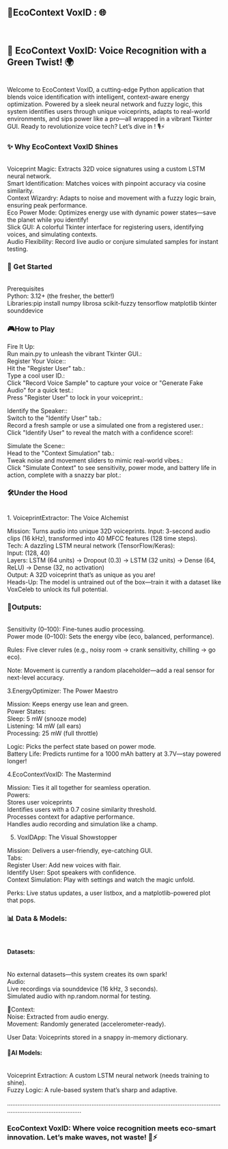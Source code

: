<h2><b>🌿EcoContext VoxID : 🌐</b></h2><br>
<h2><b>🌟 EcoContext VoxID: Voice Recognition with a Green Twist! 🌍</b></h2><br>
Welcome to EcoContext VoxID, a cutting-edge Python application that blends voice identification with intelligent, context-aware energy optimization. Powered by a sleek neural network and fuzzy logic, this system identifies users through unique voiceprints, adapts to real-world environments, and sips power like a pro—all wrapped in a vibrant Tkinter GUI. Ready to revolutionize voice tech? Let’s dive in ! 🎙️⚡️<br>

<h3>✨ Why EcoContext VoxID Shines</h3><br>
Voiceprint Magic: Extracts 32D voice signatures using a custom LSTM neural network.<br>
Smart Identification: Matches voices with pinpoint accuracy via cosine similarity.<br>
Context Wizardry: Adapts to noise and movement with a fuzzy logic brain, ensuring peak performance.<br>
Eco Power Mode: Optimizes energy use with dynamic power states—save the planet while you identify!<br>
Slick GUI: A colorful Tkinter interface for registering users, identifying voices, and simulating contexts.<br>
Audio Flexibility: Record live audio or conjure simulated samples for instant testing.<br>

<h3>🚀 Get Started</h3><br>
Prerequisites<br>
Python: 3.12+ (the fresher, the better!)<br>
Libraries:pip install numpy librosa scikit-fuzzy tensorflow matplotlib tkinter sounddevice<br>

<h3>🎮How to Play</h3>
Fire It Up:<br>
Run main.py to unleash the vibrant Tkinter GUI.:<br>
Register Your Voice::<br>
Hit the "Register User" tab.:<br>
Type a cool user ID.:<br>
Click "Record Voice Sample" to capture your voice or "Generate Fake Audio" for a quick test.:<br>
Press "Register User" to lock in your voiceprint.:<br>

Identify the Speaker::<br>
Switch to the "Identify User" tab.:<br>
Record a fresh sample or use a simulated one from a registered user.:<br>
Click "Identify User" to reveal the match with a confidence score!:<br>

Simulate the Scene::<br>
Head to the "Context Simulation" tab.:<br>
Tweak noise and movement sliders to mimic real-world vibes.:<br>
Click "Simulate Context" to see sensitivity, power mode, and battery life in action, complete with a snazzy bar plot.:<br>

<h3>🛠️Under the Hood</h3><br>
1. VoiceprintExtractor: The Voice Alchemist<br>

Mission: Turns audio into unique 32D voiceprints.
Input: 3-second audio clips (16 kHz), transformed into 40 MFCC features (128 time steps).<br>
Tech: A dazzling LSTM neural network (TensorFlow/Keras):<br>
Input: (128, 40)<br>
Layers: LSTM (64 units) → Dropout (0.3) → LSTM (32 units) → Dense (64, ReLU) → Dense (32, no activation)<br>
Output: A 32D voiceprint that’s as unique as you are!<br>
Heads-Up: The model is untrained out of the box—train it with a dataset like VoxCeleb to unlock its full potential.<br>

<h3>💭Outputs:</h3><br>
Sensitivity (0–100): Fine-tunes audio processing.<br>
Power mode (0–100): Sets the energy vibe (eco, balanced, performance).<br>


Rules: Five clever rules (e.g., noisy room → crank sensitivity, chilling → go eco).<br>


Note: Movement is currently a random placeholder—add a real sensor for next-level accuracy.<br>

3.EnergyOptimizer: The Power Maestro<br>

Mission: Keeps energy use lean and green.<br>
Power States:<br>
Sleep: 5 mW (snooze mode)<br>
Listening: 14 mW (all ears)<br>
Processing: 25 mW (full throttle)<br>


Logic: Picks the perfect state based on power mode.<br>
Battery Life: Predicts runtime for a 1000 mAh battery at 3.7V—stay powered longer!<br>

4.EcoContextVoxID: The Mastermind<br>

Mission: Ties it all together for seamless operation.<br>
Powers:<br>
Stores user voiceprints<br>
Identifies users with a 0.7 cosine similarity threshold.<br>
Processes context for adaptive performance.<br>
Handles audio recording and simulation like a champ.<br>



5. VoxIDApp: The Visual Showstopper<br>

Mission: Delivers a user-friendly, eye-catching GUI.<br>
Tabs:<br>
Register User: Add new voices with flair.<br>
Identify User: Spot speakers with confidence.<br>
Context Simulation: Play with settings and watch the magic unfold.<br>


Perks: Live status updates, a user listbox, and a matplotlib-powered plot that pops.<br>

<h3>📊 Data & Models:</h3><br>

<h4>Datasets:</h4><br>
No external datasets—this system creates its own spark!<br>
Audio:<br>
Live recordings via sounddevice (16 kHz, 3 seconds).<br>
Simulated audio with np.random.normal for testing.<br>


🔘Context:<br>
Noise: Extracted from audio energy.<br>
Movement: Randomly generated (accelerometer-ready).<br>


User Data: Voiceprints stored in a snappy in-memory dictionary.<br>


<h4>🤖AI Models:</h4><br>
Voiceprint Extraction: A custom LSTM neural network (needs training to shine).<br>
Fuzzy Logic: A rule-based system that’s sharp and adaptive.<br>


.......................................................................................................................................................................<br>
<h3>EcoContext VoxID: Where voice recognition meets eco-smart innovation. Let’s make waves, not waste! 🌊⚡️</h3><br>

